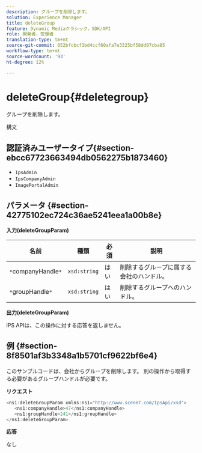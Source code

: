 ```yaml
---
description: グループを削除します。
solution: Experience Manager
title: deleteGroup
feature: Dynamic Mediaクラシック，SDK/API
role: 開発者，管理者
translation-type: tm+mt
source-git-commit: 052bfcbcf1bd4ccf60afa7e3325bf58dd07cba85
workflow-type: tm+mt
source-wordcount: '93'
ht-degree: 12%

---
```



# deleteGroup{#deletegroup}

グループを削除します。

構文

## 認証済みユーザータイプ{#section-ebcc67723663494db0562275b1873460}

* `IpsAdmin`
* `IpsCompanyAdmin`
* `ImagePortalAdmin`

## パラメータ {#section-42775102ec724c36ae5241eea1a00b8e}

**入力(deleteGroupParam)**

| 名前 | 種類 | 必須 | 説明 |
|---|---|---|---|
| `*`companyHandle`*` | `xsd:string` | はい | 削除するグループに属する会社のハンドル。 |
| `*`groupHandle`*` | `xsd:string` | はい | 削除するグループへのハンドル。 |

**出力(deleteGroupParam)**

IPS APIは、この操作に対する応答を返しません。

## 例 {#section-8f8501af3b3348a1b5701cf9622bf6e4}

このサンプルコードは、会社からグループを削除します。 別の操作から取得する必要があるグループハンドルが必要です。

**リクエスト**

```java
<ns1:deleteGroupParam xmlns:ns1="http://www.scene7.com/IpsApi/xsd">
   <ns1:companyHandle>47</ns1:companyHandle>
   <ns1:groupHandle>241</ns1:groupHandle>
</ns1:deleteGroupParam>
```

**応答**

なし
